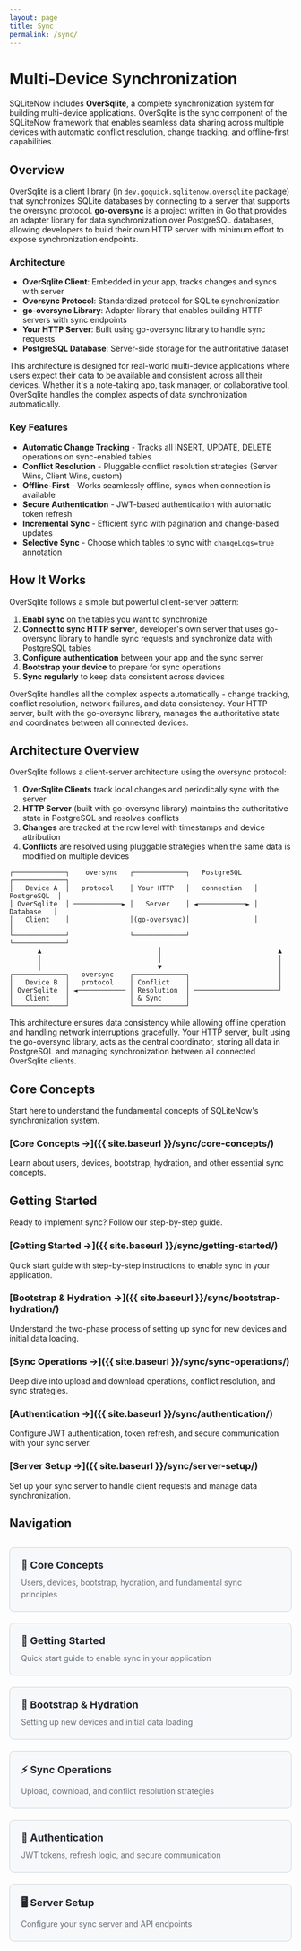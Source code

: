 ```yaml
---
layout: page
title: Sync
permalink: /sync/
---
```


# Multi-Device Synchronization

SQLiteNow includes **OverSqlite**, a complete synchronization system for building multi-device
applications. OverSqlite is the sync component of the SQLiteNow framework that enables seamless data
sharing across multiple devices with automatic conflict resolution, change tracking, and
offline-first capabilities.

## Overview

OverSqlite is a client library (in `dev.goquick.sqlitenow.oversqlite` package) that synchronizes
SQLite databases by connecting to a server that supports the oversync protocol. 
**go-oversync** is a project written in Go that provides an adapter library for data
synchronization over PostgreSQL databases, allowing developers to build their own HTTP server
with minimum effort to expose synchronization endpoints.

### Architecture

- **OverSqlite Client**: Embedded in your app, tracks changes and syncs with server
- **Oversync Protocol**: Standardized protocol for SQLite synchronization
- **go-oversync Library**: Adapter library that enables building HTTP servers with sync endpoints
- **Your HTTP Server**: Built using go-oversync library to handle sync requests
- **PostgreSQL Database**: Server-side storage for the authoritative dataset

This architecture is designed for real-world multi-device applications where users expect their data
to be available and consistent across all their devices. Whether it's a note-taking app, task
manager, or collaborative tool, OverSqlite handles the complex aspects of data synchronization
automatically.

### Key Features

- **Automatic Change Tracking** - Tracks all INSERT, UPDATE, DELETE operations on sync-enabled
  tables
- **Conflict Resolution** - Pluggable conflict resolution strategies (Server Wins, Client Wins,
  custom)
- **Offline-First** - Works seamlessly offline, syncs when connection is available
- **Secure Authentication** - JWT-based authentication with automatic token refresh
- **Incremental Sync** - Efficient sync with pagination and change-based updates
- **Selective Sync** - Choose which tables to sync with `changeLogs=true` annotation

## How It Works

OverSqlite follows a simple but powerful client-server pattern:

1. **Enabl sync** on the tables you want to synchronize
2. **Connect to sync HTTP server**, developer's own server that uses go-oversync library to handle 
   sync requests and synchronize data with PostgreSQL tables
3. **Configure authentication** between your app and the sync server
4. **Bootstrap your device** to prepare for sync operations
5. **Sync regularly** to keep data consistent across devices

OverSqlite handles all the complex aspects automatically - change tracking, conflict resolution,
network failures, and data consistency. Your HTTP server, built with the go-oversync library,
manages the authoritative state and coordinates between all connected devices.

## Architecture Overview

OverSqlite follows a client-server architecture using the oversync protocol:

1. **OverSqlite Clients** track local changes and periodically sync with the server
2. **HTTP Server** (built with go-oversync library) maintains the authoritative state in PostgreSQL
   and resolves conflicts
3. **Changes** are tracked at the row level with timestamps and device attribution
4. **Conflicts** are resolved using pluggable strategies when the same data is modified on multiple
   devices

```
┌─────────────┐    oversync   ┌─────────────┐   PostgreSQL   ┌─────────────┐
│   Device A  │   protocol    │ Your HTTP   │   connection   │ PostgreSQL  │
│ OverSqlite  │ ────────────► │   Server    │ ◄────────────► │  Database   │
│   Client    │               │(go-oversync)│                │             │
└─────────────┘               └─────────────┘                └─────────────┘
       ▲                             │                             ▲
       │                             │                             │
       │                             ▼                             │
┌─────────────┐   oversync    ┌─────────────┐                      │
│   Device B  │   protocol    │ Conflict    │                      │
│ OverSqlite  │ ◄──────────── │ Resolution  │ ─────────────────────┘
│   Client    │               │ & Sync      │
└─────────────┘               └─────────────┘
```

This architecture ensures data consistency while allowing offline operation and handling network
interruptions gracefully. Your HTTP server, built using the go-oversync library, acts as the central
coordinator, storing all data in PostgreSQL and managing synchronization between all connected
OverSqlite clients.

## Core Concepts

Start here to understand the fundamental concepts of SQLiteNow's synchronization system.

### [Core Concepts →]({{ site.baseurl }}/sync/core-concepts/)

Learn about users, devices, bootstrap, hydration, and other essential sync concepts.

## Getting Started

Ready to implement sync? Follow our step-by-step guide.

### [Getting Started →]({{ site.baseurl }}/sync/getting-started/)

Quick start guide with step-by-step instructions to enable sync in your application.

### [Bootstrap & Hydration →]({{ site.baseurl }}/sync/bootstrap-hydration/)

Understand the two-phase process of setting up sync for new devices and initial data loading.

### [Sync Operations →]({{ site.baseurl }}/sync/sync-operations/)

Deep dive into upload and download operations, conflict resolution, and sync strategies.

### [Authentication →]({{ site.baseurl }}/sync/authentication/)

Configure JWT authentication, token refresh, and secure communication with your sync server.

### [Server Setup →]({{ site.baseurl }}/sync/server-setup/)

Set up your sync server to handle client requests and manage data synchronization.

## Navigation

<div class="doc-nav-grid">
  <a href="{{ site.baseurl }}/sync/core-concepts/" class="doc-nav-card">
    <h3>🎯 Core Concepts</h3>
    <p>Users, devices, bootstrap, hydration, and fundamental sync principles</p>
  </a>

  <a href="{{ site.baseurl }}/sync/getting-started/" class="doc-nav-card">
    <h3>🚀 Getting Started</h3>
    <p>Quick start guide to enable sync in your application</p>
  </a>

  <a href="{{ site.baseurl }}/sync/bootstrap-hydration/" class="doc-nav-card">
    <h3>🔄 Bootstrap & Hydration</h3>
    <p>Setting up new devices and initial data loading</p>
  </a>

  <a href="{{ site.baseurl }}/sync/sync-operations/" class="doc-nav-card">
    <h3>⚡ Sync Operations</h3>
    <p>Upload, download, and conflict resolution strategies</p>
  </a>

  <a href="{{ site.baseurl }}/sync/authentication/" class="doc-nav-card">
    <h3>🔐 Authentication</h3>
    <p>JWT tokens, refresh logic, and secure communication</p>
  </a>

  <a href="{{ site.baseurl }}/sync/server-setup/" class="doc-nav-card">
    <h3>🖥️ Server Setup</h3>
    <p>Configure your sync server and API endpoints</p>
  </a>
</div>


<style>
.doc-nav-grid {
  display: grid;
  grid-template-columns: repeat(auto-fit, minmax(300px, 1fr));
  gap: 20px;
  margin: 30px 0;
}

.doc-nav-card {
  border: 1px solid #d0d7de;
  border-radius: 8px;
  padding: 20px;
  text-decoration: none;
  color: inherit;
  transition: all 0.2s ease;
  background: #f6f8fa;
}

.doc-nav-card:hover {
  border-color: #0969da;
  box-shadow: 0 4px 12px rgba(9, 105, 218, 0.1);
  transform: translateY(-2px);
}

.doc-nav-card h3 {
  margin: 0 0 10px 0;
  color: #24292f;
  font-size: 18px;
}

.doc-nav-card p {
  margin: 0;
  color: #656d76;
  font-size: 14px;
  line-height: 1.5;
}

.doc-nav-card:hover h3 {
  color: #0969da;
}
</style>
